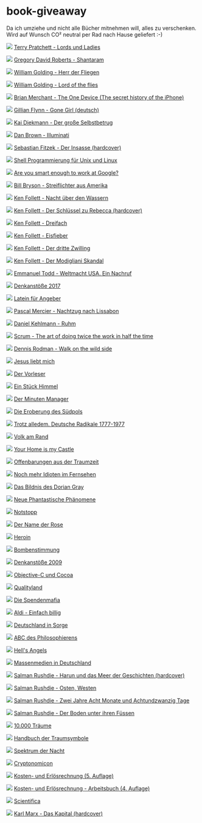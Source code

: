 # book-giveaway

Da ich umziehe und nicht alle Bücher mitnehmen will, alles zu verschenken. Wird auf Wunsch CO² neutral per Rad nach Hause geliefert :-)


![](covers/43.jpg)
[Terry Pratchett - Lords und Ladies](https://www.amazon.de/Lords-Ladies-Scheibenwelt-Roman-Pratchett-Broschiert/dp/B010INJ5V8)

![](covers/44.jpg)
[Gregory David Roberts - Shantaram](https://www.amazon.de/Shantaram-Gregory-David-Roberts/dp/0349117543)

![](covers/45.jpg)
[William Golding - Herr der Fliegen](https://www.amazon.de/Herr-Fliegen-Roman-William-Golding/dp/3596214629)

![](covers/46.jpg)
[William Golding - Lord of the flies](https://www.amazon.de/Lord-Flies-William-Golding/dp/3883891657)

![](covers/47.jpg)
[Brian Merchant - The One Device (The secret history of the iPhone)](https://www.amazon.de/One-Device-Secret-History-iPhone/dp/0552173746)

![](covers/48.jpg)
[Gillian Flynn - Gone Girl (deutsch)](https://www.amazon.de/Gone-Girl-perfekte-Opfer-Hochkar%C3%A4ter/dp/3596188784)

![](covers/50.jpg)
[Kai Diekmann - Der große Selbstbetrug](https://www.amazon.de/gro%C3%9Fe-Selbstbetrug-Zukunft-gebracht-Taschenbuch/dp/3492253938)

![](covers/51.jpg)
[Dan Brown - Illuminati](https://www.amazon.de/Illuminati-Thriller-Dan-Brown/dp/B008G8HTA2)

![](covers/52.jpg)
[Sebastian Fitzek - Der Insasse (hardcover)](https://www.amazon.de/Insasse-Psychothriller-Limitierte-Sonderausgabe/dp/3426281538)

![](covers/53.jpg)
[Shell Programmierung für Unix und Linux](https://www.amazon.de/Shell-Programmierung-f%C3%BCr-Unix-Linux-Grundlagen/dp/3446407375)

![](covers/54.jpg)
[Are you smart enough to work at Google?](https://www.amazon.de/Are-Smart-Enough-Work-Google/dp/0316336297)

![](covers/55.jpg)
[Bill Bryson - Streiflichter aus Amerika](https://www.amazon.de/Streiflichter-aus-Amerika-Anf%C3%A4nger-Fortgeschrittene/dp/B0024O2KLW)

![](covers/49.jpg)
[Ken Follett - Nacht über den Wassern](https://www.amazon.de/Nacht-%C3%BCber-den-Wassern-Belletristik/dp/3785706561)

![](covers/56.jpg)
[Ken Follett - Der Schlüssel zu Rebecca (hardcover)](https://www.amazon.de/Schl%C3%BCssel-zu-Rebecca-Roman/dp/3404104811)

![](covers/57.jpg)
[Ken Follett - Dreifach](https://www.amazon.de/Dreifach-Roman-von-Follett-Taschenbuch/dp/B00FNB4JUI)

![](covers/58.jpg)
[Ken Follett - Eisfieber](https://www.amazon.de/Eisfieber-Roman-Follett-Januar-2006/dp/B0161TY2CU)

![](covers/59.jpg)
[Ken Follett - Der dritte Zwilling](https://www.amazon.de/Ken-Follett-Der-dritte-Zwilling/dp/B009ZW9LRW)

![](covers/65.jpg)
[Ken Follett - Der Modigliani Skandal](https://www.amazon.de/Modigliani-Skandal-Roman-Ken-Follett/dp/3404174534)

![](covers/60.jpg)
[Emmanuel Todd - Weltmacht USA. Ein Nachruf](https://www.goodreads.com/book/show/917837.Weltmacht_USA_Ein_Nachruf)

![](covers/61.jpg)
[Denkanstöße 2017](https://www.amazon.de/Denkanst%C3%B6%C3%9Fe-2017-Lesebuch-Philosophie-Wissenschaft/dp/3492308821)

![](covers/62.jpg)
[Latein für Angeber](https://www.amazon.de/Latein-f%C3%BCr-Angeber-Gerald-Drews/dp/3809416258)

![](covers/63.jpg)
[Pascal Mercier - Nachtzug nach Lissabon](https://www.amazon.de/Nachtzug-nach-Lissabon-Pascal-Mercier/dp/3442734363)

![](covers/64.jpg)
[Daniel Kehlmann - Ruhm](https://www.amazon.de/Ruhm-Ein-Roman-neun-Geschichten/dp/349924926X)

![](covers/66.jpg)
[Scrum - The art of doing twice the work in half the time](https://www.amazon.de/Scrum-Doing-Twice-Work-Half/dp/1847941109)

![](covers/67.jpg)
[Dennis Rodman - Walk on the wild side](https://www.amazon.de/Walk-Wild-Side-Dennis-Rodman/dp/3423241160)

![](covers/1.jpg)
[Jesus liebt mich](https://www.amazon.de/Jesus-liebt-mich-David-Safier/dp/3499248115)

![](covers/2.jpg)
[Der Vorleser](https://www.amazon.de/Vorleser-Bernhard-Schlink/dp/3257229534)

![](covers/3.jpg)
[Ein Stück Himmel](https://www.amazon.de/Ein-St%C3%BCck-Himmel-Erinnerungen-Kindheit/dp/3423626429)

![](covers/5.jpg)
[Der Minuten Manager](https://www.amazon.de/Minuten-Manager-schult-Hochleistungs-Teams/dp/3499614375)

![](covers/6.jpg)
[Die Eroberung des Südpols](https://www.amazon.de/Die-Eroberung-S%C3%BCdpols-1910-1912-Erdmann/dp/3865398235)

![](covers/7.jpg)
[Trotz alledem. Deutsche Radikale 1777-1977](https://www.amazon.de/Trotz-alledem-Deutsche-Radikale-1777-1977/dp/3499171945)

![](covers/8.jpg)
[Volk am Rand](https://www.amazon.de/Volk-Rand-NPD-Perspektiven-Antidemokraten/dp/3360010639)

![](covers/9.jpg)
[Your Home is my Castle](https://www.amazon.de/Your-Home-My-Castle-Wohnungstauscher/dp/3890294928)

![](covers/11.jpg)
[Offenbarungen aus der Traumzeit](https://www.amazon.de/Offenbarungen-Traumzeit-spirituelle-Wissen-Aborigines/dp/3442122740)

![](covers/12.jpg)
[Noch mehr Idioten im Fernsehen](https://www.amazon.de/Noch-mehr-Idioten-Fernsehen-Kn%C3%B6delkaisern/dp/3980677249)

![](covers/13.jpg)
[Das Bildnis des Dorian Gray](https://www.amazon.de/Bildnis-Dorian-Gray-Oscar-Wilde/dp/3958554040)

![](covers/14.jpg)
[Neue Phantastische Phänomene](https://www.amazon.de/Neue-Phantastische-Ph%C3%A4nomene-Rainer-Holbe/dp/3548355234)

![](covers/15.jpg)
[Notstopp](https://www.amazon.de/Notstopp-Ein-Manager-Burn-out-steigt/dp/3839185769)

![](covers/18.jpg)
[Der Name der Rose](https://www.amazon.de/Name-Rose-Umberto-Eco/dp/3423105518)

![](covers/19.jpg)
[Heroin](https://www.amazon.de/Heroin-s%C3%BCchtige-Gesellschaft-Lesebuch-Erwachsene/dp/3922028039)

![](covers/20.jpg)
[Bombenstimmung](https://www.amazon.de/Bombenstimmung-Wenn-alle-denken-Terrorist/dp/3404609565)

![](covers/21.jpg)
[Denkanstöße 2009](https://www.amazon.de/Denkanst%C3%B6%C3%9Fe-2009-Lilo-G%C3%B6ttermann/dp/349225215X)

![](covers/23.jpg)
[Objective-C und Cocoa](https://www.amazon.de/Objective-C-Cocoa-Band-1-Grundlagen/dp/3908498082)

![](covers/25.jpg)
[Qualityland](https://www.amazon.de/QualityLand-Roman-dunkle-Marc-Uwe-Kling/dp/3548291872)

![](covers/26.jpg)
[Die Spendenmafia](https://www.amazon.de/Die-Spendenmafia-Schmutzige-Gesch%C3%A4fte-unserem/dp/342678498X)

![](covers/27.jpg)
[Aldi - Einfach billig](https://www.amazon.de/Aldi-Einfach-billig-ehemaliger-Manager/dp/3499629593)

![](covers/28.jpg)
[Deutschland in Sorge](https://www.amazon.de/Deutschland-Sorge-Chronik-Jahres-Altenbockum/dp/3899810805)

![](covers/29.jpg)
[ABC des Philosophierens](https://www.amazon.de/ABC-Philosophierens-Erwin-Lebek/dp/3811204807)

![](covers/30.jpg)
[Hell's Angels](https://www.amazon.de/Angels-Penguin-Essentials-Hunter-Thompson/dp/0241951585)

![](covers/31.jpg)
[Massenmedien in Deutschland](https://www.amazon.de/Massenmedien-Deutschland-Einzeltitel-Kommunikationswissenschaft-Hermann/dp/3896694200)

![](covers/32.jpg)
[Salman Rushdie - Harun und das Meer der Geschichten (hardcover)](https://www.amazon.de/Harun-Meer-Geschichten-Salman-Rushdie/dp/3463401533)

![](covers/33.jpg)
[Salman Rushdie - Osten, Westen](https://www.amazon.de/Osten-Westen-Kurzgeschichten-Salman-Rushdie/dp/3442746612)

![](covers/34.jpg)
[Salman Rushdie - Zwei Jahre Acht Monate und Achtundzwanzig Tage](https://www.amazon.de/Zwei-Jahre-Monate-achtundzwanzig-N%C3%A4chte/dp/332810142X)

![](covers/34b.jpg)
[Salman Rushdie - Der Boden unter ihren Füssen](https://www.amazon.de/Boden-unter-ihren-F%C3%BC%C3%9Fen/dp/3499228890)

![](covers/35.jpg)
[10.000 Träume](https://www.amazon.de/10-000-Tr%C3%A4ume-Traumsymbole-ihre-Bedeutung/dp/34421686009)

![](covers/36.jpg)
[Handbuch der Traumsymbole](https://www.amazon.de/Das-Handbuch-Traum-Symbole-Bildsprache-verstehen/dp/3453700651)

![](covers/37.jpg)
[Spektrum der Nacht](https://www.amazon.de/Spektrum-Nacht-schlafen-klar-tr%C3%A4umen/dp/3930243261)

![](covers/38.jpg)
[Cryptonomicon](https://www.amazon.de/Cryptonomicon-Neal-Stephenson/dp/0060512806)

![](covers/39.jpg)
[Kosten- und Erlösrechnung (5. Auflage)](https://www.amazon.de/Kosten-Erl%C3%B6srechnung-Controllingorientierte-Einf%C3%BChrung-Springer-Lehrbuch/dp/3540737715)

![](covers/40.jpg)
[Kosten- und Erlösrechnung - Arbeitsbuch (4. Auflage)](https://www.springer.com/de/book/9783540245438)

![](covers/41.jpg)
[Scientifica](https://www.amazon.de/Scientifica-Meilensteine-aus-Welt-Wissenschaft/dp/3848001594)

![](covers/42.jpg)
[Karl Marx - Das Kapital (hardcover)](https://www.amazon.de/Das-Kapital-Kommunistische-Manifest-Produktionsprozess/dp/3893400753)

